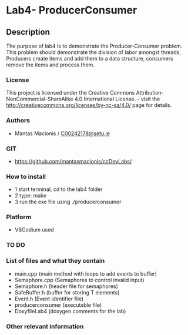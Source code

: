# Lab4- ProducerConsumer

## Description

The purpose of lab4 is to demonstrate the Producer-Consumer problem. 
This problem should demonstrate the division of labor amongst threads, Producers create items and add them to a data structure, consumers remove the items and process them. 

### License
This project is licensed under the Creative Commons Attribution-NonCommercial-ShareAlike 4.0 International License. - visit the http://creativecommons.org/licenses/by-nc-sa/4.0/ page for details.

### Authors
- Mantas Macionis / C00242178@setu.ie
### GIT
- https://github.com/mantasmacionis/ccDevLabs/
### How to install
- 1 start terminal, cd to the lab4 folder
- 2 type: make
- 3 run the exe file using ./producerconsumer

### Platform
- VSCodium used
### TO DO

### List of files and what they contain
- main.cpp (main method with loops to add events to buffer)
- Semaphore.cpp (Semaphores to control invalid input)
- Semaphore.h (header file for semaphores)
- SafeBuffer.h (buffer for storing T elements)
- Event.h (Event identifier file)
- producerconsumer (executable file)
- DoxyfileLab4 (doxygen comments for the lab)

### Other relevant information
